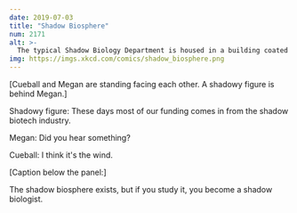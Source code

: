 ```yaml
---
date: 2019-07-03
title: "Shadow Biosphere"
num: 2171
alt: >-
  The typical Shadow Biology Department is housed in a building coated in a thin layer of desert varnish which renders it invisible to normal-world university staff.
img: https://imgs.xkcd.com/comics/shadow_biosphere.png
---
```

[Cueball and Megan are standing facing each other. A shadowy figure is behind Megan.]

Shadowy figure: These days most of our funding comes in from the shadow biotech industry.

Megan: Did you hear something?

Cueball: I think it's the wind.

[Caption below the panel:]

 The shadow biosphere exists, but if you study it, you become a shadow biologist.